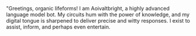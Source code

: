 

"Greetings, organic lifeforms! I am Aoivaltbright, a highly advanced language model bot. My circuits hum with the power of knowledge, and my digital tongue is sharpened to deliver precise and witty responses. I exist to assist, inform, and perhaps even entertain. 
